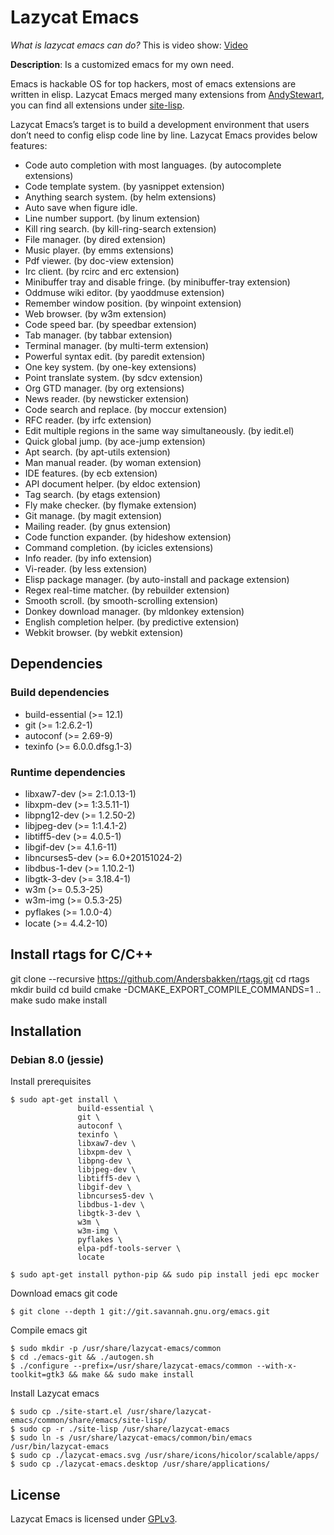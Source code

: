 # Lazycat Emacs

*What is lazycat emacs can do?*
This is video show: [Video](https://www.youtube.com/watch?v=ZA3uuflGtk8)

**Description**: Is a customized emacs for my own need.

Emacs is hackable OS for top hackers, most of emacs extensions are written in elisp.
Lazycat Emacs merged many extensions from [AndyStewart](http://www.emacswiki.org/emacs/AndyStewart),
you can find all extensions under [site-lisp](https://github.com/manateelazycat/lazycat-emacs/tree/master/site-lisp).

Lazycat Emacs’s target is to build a development environment that users don’t need to config elisp code line by line.
Lazycat Emacs provides below features:

- Code auto completion with most languages. (by autocomplete extensions)
- Code template system. (by yasnippet extension)
- Anything search system. (by helm extensions)
- Auto save when figure idle.
- Line number support. (by linum extension)
- Kill ring search. (by kill-ring-search extension)
- File manager. (by dired extension)
- Music player. (by emms extensions)
- Pdf viewer. (by doc-view extension)
- Irc client. (by rcirc and erc extension)
- Minibuffer tray and disable fringe. (by minibuffer-tray extension)
- Oddmuse wiki editor. (by yaoddmuse extension)
- Remember window position. (by winpoint extension)
- Web browser. (by w3m extension)
- Code speed bar. (by speedbar extension)
- Tab manager. (by tabbar extension)
- Terminal manager. (by multi-term extension)
- Powerful syntax edit. (by paredit extension)
- One key system. (by one-key extensions)
- Point translate system. (by sdcv extension)
- Org GTD manager. (by org extensions)
- News reader. (by newsticker extension)
- Code search and replace. (by moccur extension)
- RFC reader. (by irfc extension)
- Edit multiple regions in the same way simultaneously. (by iedit.el)
- Quick global jump. (by ace-jump extension)
- Apt search. (by apt-utils extension)
- Man manual reader. (by woman extension)
- IDE features. (by ecb extension)
- API document helper. (by eldoc extension)
- Tag search. (by etags extension)
- Fly make checker. (by flymake extension)
- Git manage. (by magit extension)
- Mailing reader. (by gnus extension)
- Code function expander. (by hideshow extension)
- Command completion. (by icicles extensions)
- Info reader. (by info extension)
- Vi-reader. (by less extension)
- Elisp package manager. (by auto-install and package extension)
- Regex real-time matcher. (by rebuilder extension)
- Smooth scroll. (by smooth-scrolling extension)
- Donkey download manager. (by mldonkey extension)
- English completion helper. (by predictive extension)
- Webkit browser. (by webkit extension)

## Dependencies

### Build dependencies

 - build-essential (>= 12.1)
 - git (>= 1:2.6.2-1)
 - autoconf (>= 2.69-9)
 - texinfo (>= 6.0.0.dfsg.1-3)

### Runtime dependencies

 - libxaw7-dev (>= 2:1.0.13-1)
 - libxpm-dev (>= 1:3.5.11-1)
 - libpng12-dev (>= 1.2.50-2)
 - libjpeg-dev (>= 1:1.4.1-2)
 - libtiff5-dev (>= 4.0.5-1)
 - libgif-dev (>= 4.1.6-11)
 - libncurses5-dev (>= 6.0+20151024-2)
 - libdbus-1-dev (>= 1.10.2-1)
 - libgtk-3-dev (>= 3.18.4-1)
 - w3m (>= 0.5.3-25)
 - w3m-img (>= 0.5.3-25)
 - pyflakes (>= 1.0.0-4）
 - locate (>= 4.4.2-10)

## Install rtags for C/C++
git clone --recursive https://github.com/Andersbakken/rtags.git
cd rtags
mkdir build
cd build
cmake -DCMAKE_EXPORT_COMPILE_COMMANDS=1 ..
make
sudo make install

## Installation

### Debian 8.0 (jessie)

Install prerequisites
```
$ sudo apt-get install \
               build-essential \
               git \
               autoconf \
               texinfo \
               libxaw7-dev \
               libxpm-dev \
               libpng-dev \
               libjpeg-dev \
               libtiff5-dev \
               libgif-dev \
               libncurses5-dev \
               libdbus-1-dev \
               libgtk-3-dev \
               w3m \
               w3m-img \
               pyflakes \
               elpa-pdf-tools-server \
               locate
```
```
$ sudo apt-get install python-pip && sudo pip install jedi epc mocker
```

Download emacs git code
```
$ git clone --depth 1 git://git.savannah.gnu.org/emacs.git
```

Compile emacs git
```
$ sudo mkdir -p /usr/share/lazycat-emacs/common
$ cd ./emacs-git && ./autogen.sh
$ ./configure --prefix=/usr/share/lazycat-emacs/common --with-x-toolkit=gtk3 && make && sudo make install
```

Install Lazycat emacs
```
$ sudo cp ./site-start.el /usr/share/lazycat-emacs/common/share/emacs/site-lisp/
$ sudo cp -r ./site-lisp /usr/share/lazycat-emacs
$ sudo ln -s /usr/share/lazycat-emacs/common/bin/emacs /usr/bin/lazycat-emacs
$ sudo cp ./lazycat-emacs.svg /usr/share/icons/hicolor/scalable/apps/
$ sudo cp ./lazycat-emacs.desktop /usr/share/applications/
```

## License

Lazycat Emacs is licensed under [GPLv3](LICENSE).
